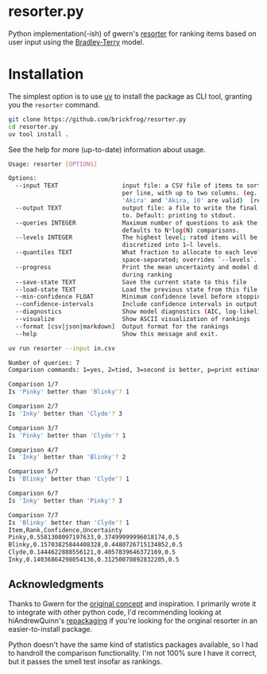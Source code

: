 # resorter.py

Python implementation(-ish) of gwern's [resorter](https://www.gwern.net/Resorter) for ranking items based on user input using the [Bradley-Terry](https://en.wikipedia.org/wiki/Bradley%E2%80%93Terry_model) model.

# Installation

The simplest option is to use [uv](https://github.com/astral-sh/uv) to install the package as CLI tool, granting you the `resorter` command.

```bash
git clone https://github.com/brickfrog/resorter.py
cd resorter.py
uv tool install .
```

See the help for more (up-to-date) information about usage.

```bash
Usage: resorter [OPTIONS]

Options:
  --input TEXT                  input file: a CSV file of items to sort: one
                                per line, with up to two columns. (eg. both
                                'Akira' and 'Akira, 10' are valid)  [required]
  --output TEXT                 output file: a file to write the final results
                                to. Default: printing to stdout.
  --queries INTEGER             Maximum number of questions to ask the user;
                                defaults to N*log(N) comparisons.
  --levels INTEGER              The highest level; rated items will be
                                discretized into 1–l levels.
  --quantiles TEXT              What fraction to allocate to each level;
                                space-separated; overrides `--levels`.
  --progress                    Print the mean uncertainty and model diagnostics 
                                during ranking
  --save-state TEXT             Save the current state to this file
  --load-state TEXT             Load the previous state from this file
  --min-confidence FLOAT        Minimum confidence level before stopping (0-1)
  --confidence-intervals        Include confidence intervals in output
  --diagnostics                 Show model diagnostics (AIC, log-likelihood, etc.)
  --visualize                   Show ASCII visualization of rankings
  --format [csv|json|markdown]  Output format for the rankings
  --help                        Show this message and exit.
```

```bash
uv run resorter --input in.csv

Number of queries: 7
Comparison commands: 1=yes, 2=tied, 3=second is better, p=print estimates, s=skip question, u=undo last comparison, q=quit

Comparison 1/7
Is 'Pinky' better than 'Blinky'? 1

Comparison 2/7
Is 'Inky' better than 'Clyde'? 3

Comparison 3/7
Is 'Pinky' better than 'Clyde'? 1

Comparison 4/7
Is 'Inky' better than 'Blinky'? 2

Comparison 5/7
Is 'Blinky' better than 'Clyde'? 1

Comparison 6/7
Is 'Inky' better than 'Pinky'? 3

Comparison 7/7
Is 'Blinky' better than 'Clyde'? 1
Item,Rank,Confidence,Uncertainty
Pinky,0.5581308097197633,0.37499999996018174,0.5
Blinky,0.15703825844408328,0.4480726715134852,0.5
Clyde,0.1444622888556121,0.4057839646372169,0.5
Inky,0.14036864298054136,0.31250070892832205,0.5
```

## Acknowledgments

Thanks to Gwern for the [original concept](https://gwern.net/resorter) and inspiration. I primarily wrote it to integrate with other python code, I'd recommending looking at hiAndrewQuinn's [repackaging](https://github.com/hiAndrewQuinn/resorter) if you're looking for the original resorter in an easier-to-install package. 

Python doesn't have the same kind of statistics packages available, so I had to handroll the comparison functionality. I'm not 100% sure I have it correct, but it passes the smell test insofar as rankings.
